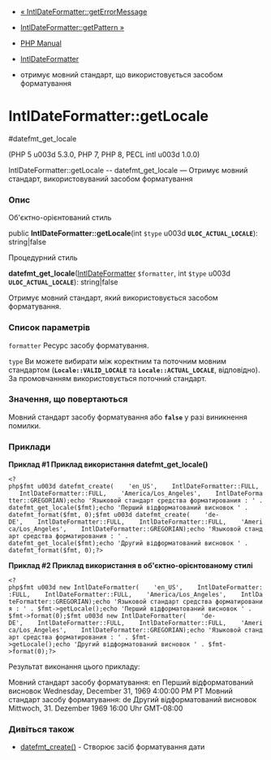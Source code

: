 - [«
IntlDateFormatter::getErrorMessage](intldateformatter.geterrormessage.md)
- [IntlDateFormatter::getPattern »](intldateformatter.getpattern.md)

- [PHP Manual](index.md)
- [IntlDateFormatter](class.intldateformatter.md)
- отримує мовний стандарт, що використовується засобом форматування

# IntlDateFormatter::getLocale

#datefmt_get_locale

(PHP 5 u003d 5.3.0, PHP 7, PHP 8, PECL intl u003d 1.0.0)

IntlDateFormatter::getLocale -- datefmt_get_locale — Отримує мовний
стандарт, використовуваний засобом форматування

### Опис

Об'єктно-орієнтований стиль

public **IntlDateFormatter::getLocale**(int `$type` u003d
**`ULOC_ACTUAL_LOCALE`**): string\|false

Процедурний стиль

**datefmt_get_locale**([IntlDateFormatter](class.intldateformatter.md)
`$formatter`, int `$type` u003d **`ULOC_ACTUAL_LOCALE`**): string\|false

Отримує мовний стандарт, який використовується засобом форматування.

### Список параметрів

`formatter`
Ресурс засобу форматування.

`type`
Ви можете вибирати між коректним та поточним мовним стандартом
(**`Locale::VALID_LOCALE`** та **`Locale::ACTUAL_LOCALE`**,
відповідно). За промовчанням використовується поточний стандарт.

### Значення, що повертаються

Мовний стандарт засобу форматування або **`false`** у разі
виникнення помилки.

### Приклади

**Приклад #1 Приклад використання **datefmt_get_locale()****

` <?php$fmt u003d datefmt_create(    'en_US',    IntlDateFormatter::FULL,    IntlDateFormatter::FULL,    'America/Los_Angeles',    IntlDateFormatter::GREGORIAN);echo 'Языковой стандарт средства форматирования : ' . datefmt_get_locale($fmt);echo 'Перший відформатований висновок ' . datefmt_format($fmt, 0);$fmt u003d datefmt_create(    'de-DE',    IntlDateFormatter::FULL,    IntlDateFormatter::FULL,    'America/Los_Angeles',    IntlDateFormatter::GREGORIAN);echo 'Языковой стандарт средства форматирования : ' . datefmt_get_locale($fmt);echo 'Другий відформатований висновок ' . datefmt_format($fmt, 0);?> `

**Приклад #2 Приклад використання в об'єктно-орієнтованому стилі**

` <?php$fmt u003d new IntlDateFormatter(    'en_US',    IntlDateFormatter::FULL,    IntlDateFormatter::FULL,    'America/Los_Angeles',    IntlDateFormatter::GREGORIAN);echo 'Языковой стандарт средства форматирования : ' . $fmt->getLocale();echo 'Перший відформатований висновок ' . $fmt->format(0);$fmt u003d new IntlDateFormatter(    'de-DE',    IntlDateFormatter::FULL,    IntlDateFormatter::FULL,    'America/Los_Angeles',    IntlDateFormatter::GREGORIAN);echo 'Языковой стандарт средства форматирования : ' . $fmt->getLocale();echo 'Другий відформатований висновок ' . $fmt->format(0);?> `

Результат виконання цього прикладу:

Мовний стандарт засобу форматування: en
Перший відформатований висновок Wednesday, December 31, 1969 4:00:00 PM PT
Мовний стандарт засобу форматування: de
Другий відформатований висновок Mittwoch, 31. Dezember 1969 16:00 Uhr GMT-08:00

### Дивіться також

- [datefmt_create()](intldateformatter.create.md) - Створює засіб
форматування дати
